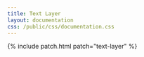 ```yaml
---
title: Text Layer
layout: documentation
css: /public/css/documentation.css
---
```


{% include patch.html patch="text-layer" %}
